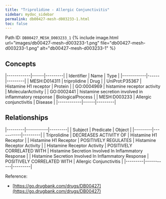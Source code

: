 ```yaml
---
title: "Triprolidine - Allergic Conjunctivitis"
sidebar: mydoc_sidebar
permalink: db00427-mesh-d003233-1.html
toc: false 
---
```



Path ID: `DB00427_MESH_D003233_1`
{% include image.html url="images/db00427-mesh-d003233-1.png" file="db00427-mesh-d003233-1.png" alt="db00427-mesh-d003233-1" %}

## Concepts

|------------|------|---------|
| Identifier | Name | Type    |
|------------|------|---------|
| MESH:D014311 | triprolidine | Drug |
| UniProt:P35367 | Histamine H1 receptor | Protein |
| GO:0004969 | histamine receptor activity | MolecularActivity |
| GO:0002441 | histamine secretion involved in inflammatory response | BiologicalProcess |
| MESH:D003233 | Allergic conjunctivitis | Disease |
|------------|------|---------|

## Relationships

|---------|-----------|---------|
| Subject | Predicate | Object  |
|---------|-----------|---------|
| Triprolidine | DECREASES ACTIVITY OF | Histamine H1 Receptor |
| Histamine H1 Receptor | POSITIVELY REGULATES | Histamine Receptor Activity |
| Histamine Receptor Activity | POSITIVELY CORRELATED WITH | Histamine Secretion Involved In Inflammatory Response |
| Histamine Secretion Involved In Inflammatory Response | POSITIVELY CORRELATED WITH | Allergic Conjunctivitis |
|---------|-----------|---------|

Reference: 
  - [https://go.drugbank.com/drugs/DB00427](https://go.drugbank.com/drugs/DB00427)
